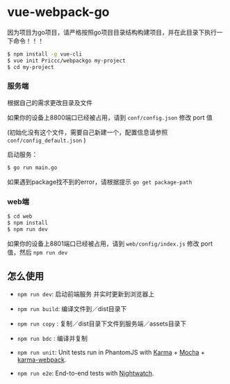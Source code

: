 # vue-webpack-go

因为项目为go项目，请严格按照go项目目录结构构建项目，并在此目录下执行一下命令！！！

``` bash
$ npm install -g vue-cli
$ vue init Priccc/webpackgo my-project
$ cd my-project
```

### 服务端

根据自己的需求更改目录及文件

如果你的设备上8800端口已经被占用，请到 `conf/config.json` 修改 port 值

(初始化没有这个文件，需要自己新建一个，配置信息请参照 `conf/config_default.json` )

启动服务：

``` bash
$ go run main.go
```
如果遇到package找不到的error，请根据提示 `go get package-path`

### web端

``` bash
$ cd web
$ npm install
$ npm run dev
```

如果你的设备上8801端口已经被占用，请到 `web/config/index.js` 修改 port 值，然后 `npm run dev`

## 怎么使用

- `npm run dev`: 启动前端服务 并实时更新到浏览器上

- `npm run build`: 编译文件到／dist目录下

- `npm run copy` : 复制／dist目录下文件到服务端／assets目录下

- `npm run bdc` : 编译并复制

- `npm run unit`: Unit tests run in PhantomJS with [Karma](http://karma-runner.github.io/0.13/index.html) + [Mocha](http://mochajs.org/) + [karma-webpack](https://github.com/webpack/karma-webpack).

- `npm run e2e`: End-to-end tests with [Nightwatch](http://nightwatchjs.org/).
